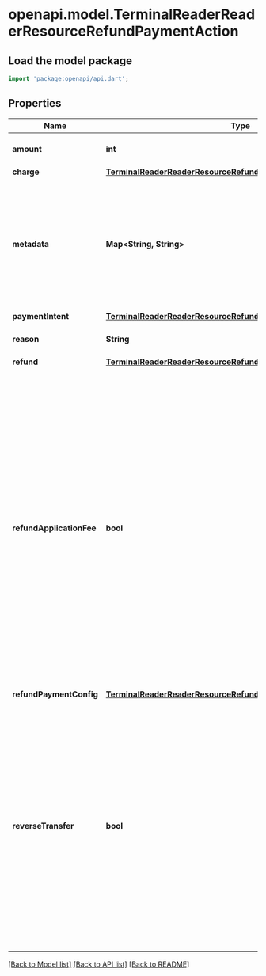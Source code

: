 # openapi.model.TerminalReaderReaderResourceRefundPaymentAction

## Load the model package
```dart
import 'package:openapi/api.dart';
```

## Properties
Name | Type | Description | Notes
------------ | ------------- | ------------- | -------------
**amount** | **int** | The amount being refunded. | [optional] 
**charge** | [**TerminalReaderReaderResourceRefundPaymentActionCharge**](TerminalReaderReaderResourceRefundPaymentActionCharge.md) |  | [optional] 
**metadata** | **Map<String, String>** | Set of [key-value pairs](https://stripe.com/docs/api/metadata) that you can attach to an object. This can be useful for storing additional information about the object in a structured format. | [optional] [default to const {}]
**paymentIntent** | [**TerminalReaderReaderResourceRefundPaymentActionPaymentIntent**](TerminalReaderReaderResourceRefundPaymentActionPaymentIntent.md) |  | [optional] 
**reason** | **String** | The reason for the refund. | [optional] 
**refund** | [**TerminalReaderReaderResourceRefundPaymentActionRefund**](TerminalReaderReaderResourceRefundPaymentActionRefund.md) |  | [optional] 
**refundApplicationFee** | **bool** | Boolean indicating whether the application fee should be refunded when refunding this charge. If a full charge refund is given, the full application fee will be refunded. Otherwise, the application fee will be refunded in an amount proportional to the amount of the charge refunded. An application fee can be refunded only by the application that created the charge. | [optional] 
**refundPaymentConfig** | [**TerminalReaderReaderResourceRefundPaymentConfig**](TerminalReaderReaderResourceRefundPaymentConfig.md) |  | [optional] 
**reverseTransfer** | **bool** | Boolean indicating whether the transfer should be reversed when refunding this charge. The transfer will be reversed proportionally to the amount being refunded (either the entire or partial amount). A transfer can be reversed only by the application that created the charge. | [optional] 

[[Back to Model list]](../README.md#documentation-for-models) [[Back to API list]](../README.md#documentation-for-api-endpoints) [[Back to README]](../README.md)


